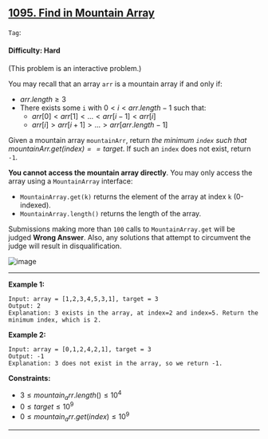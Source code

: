 ## [1095. Find in Mountain Array](https://leetcode.com/problems/find-in-mountain-array)

```Tag```:

#### Difficulty: Hard

(This problem is an interactive problem.)

You may recall that an array ```arr``` is a mountain array if and only if:

- $arr.length \ge 3$
- There exists some ```i``` with $0 \lt i \lt arr.length - 1$ such that:
  - $arr[0] < arr[1] < ... < arr[i - 1] < arr[i]$
  - $arr[i] > arr[i + 1] > ... > arr[arr.length - 1]$

Given a mountain array ```mountainArr```, return _the minimum ```index``` such that $mountainArr.get(index) == target$_. If such an ```index``` does not exist, return ```-1```.

__You cannot access the mountain array directly__. You may only access the array using a ```MountainArray``` interface:

- ```MountainArray.get(k)``` returns the element of the array at index ```k``` (0-indexed).
- ```MountainArray.length()``` returns the length of the array.

Submissions making more than ```100``` calls to ```MountainArray.get``` will be judged __Wrong Answer__. Also, any solutions that attempt to circumvent the judge will result in disqualification.

![image](https://github.com/quananhle/Python/assets/35042430/7117c1fc-c436-47bf-84a4-1ea1e09ce5d3)

---

__Example 1:__
```
Input: array = [1,2,3,4,5,3,1], target = 3
Output: 2
Explanation: 3 exists in the array, at index=2 and index=5. Return the minimum index, which is 2.
```

__Example 2:__
```
Input: array = [0,1,2,4,2,1], target = 3
Output: -1
Explanation: 3 does not exist in the array, so we return -1.
```

__Constraints:__

- $3 \le mountain_arr.length() \le 10^4$
- $0 \le target \le 10^9$
- $0 \le mountain_arr.get(index) \le 10^9$

---
